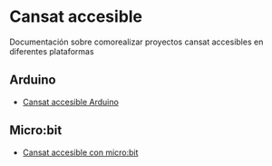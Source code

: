 # Cansat accesible
Documentación sobre comorealizar proyectos cansat accesibles en diferentes plataformas

## Arduino
* [Cansat accesible Arduino](https://docs.google.com/document/d/1QRhxX2xTp3BpBRwgUQqSLYbY-pM_tBMuI9699WiVhyg/edit?usp=sharing)
## Micro:bit
* [Cansat accesible con micro:bit](/microbit/cansat_microbit.pdf)


